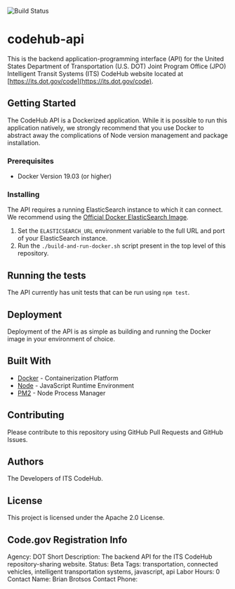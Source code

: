 ![Build Status](https://codebuild.us-east-1.amazonaws.com/badges?uuid=eyJlbmNyeXB0ZWREYXRhIjoiL3VJMHFKZmYxWXZLUU02d1o0Y2JBUkRjOGxpQzJMTWlrWEhaSjI1b2pwOWZMcXQ1QXdKbnhEWEwrbjdkZHVTRDAveHpGQjN5T0ZFUUZEaFZzN01NOVlrPSIsIml2UGFyYW1ldGVyU3BlYyI6IlZDWk5yKzdoTlI4Z1dHLzgiLCJtYXRlcmlhbFNldFNlcmlhbCI6MX0%3D&branch=master)

# codehub-api

This is the backend application-programming interface (API) for the United States Department of Transportation (U.S. DOT) Joint Program Office (JPO) Intelligent Transit Systems (ITS) CodeHub website located at [https://its.dot.gov/code](https://its.dot.gov/code).

## Getting Started

The CodeHub API is a Dockerized application. While it is possible to run this application natively, we strongly recommend that you use Docker to abstract away the complications of Node version management and package installation.

### Prerequisites

- Docker Version 19.03 (or higher)

### Installing

The API requires a running ElasticSearch instance to which it can connect. We recommend using the [Official Docker ElasticSearch Image](https://hub.docker.com/_/elasticsearch).

1. Set the `ELASTICSEARCH_URL` environment variable to the full URL and port of your ElasticSearch instance.
2. Run the `./build-and-run-docker.sh` script present in the top level of this repository.

## Running the tests

The API currently has unit tests that can be run using `npm test`.

## Deployment

Deployment of the API is as simple as building and running the Docker image in your environment of choice.

## Built With

* [Docker](https://www.docker.com/) - Containerization Platform
* [Node](https://nodejs.org/en/) - JavaScript Runtime Environment
* [PM2](http://pm2.keymetrics.io/) - Node Process Manager

## Contributing

Please contribute to this repository using GitHub Pull Requests and GitHub Issues.

## Authors

The Developers of ITS CodeHub.

## License

This project is licensed under the Apache 2.0 License.

## Code.gov Registration Info

Agency: DOT
Short Description: The backend API for the ITS CodeHub repository-sharing website.
Status: Beta
Tags: transportation, connected vehicles, intelligent transportation systems, javascript, api
Labor Hours: 0
Contact Name: Brian Brotsos
Contact Phone:
